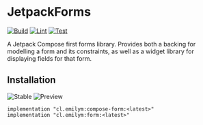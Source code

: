 # JetpackForms
[![Build](https://github.com/emilymclean/JetpackForms/actions/workflows/build.yml/badge.svg)](https://github.com/emilymclean/JetpackForms/actions/workflows/build.yml)
[![Lint](https://github.com/emilymclean/JetpackForms/actions/workflows/lint.yml/badge.svg)](https://github.com/emilymclean/JetpackForms/actions/workflows/lint.yml)
[![Test](https://github.com/emilymclean/JetpackForms/actions/workflows/test.yml/badge.svg)](https://github.com/emilymclean/JetpackForms/actions/workflows/test.yml)

A Jetpack Compose first forms library. Provides both a backing for modelling a form and its constraints, as well as a widget library for displaying fields for that form.

## Installation
![Stable](https://img.shields.io/github/v/release/emilymclean/JetpackForms?label=Stable)
![Preview](https://img.shields.io/github/v/release/emilymclean/JetpackForms?label=Preview&include_prereleases)

```
implementation "cl.emilym:compose-form:<latest>"
implementation "cl.emilym:form:<latest>"
```
